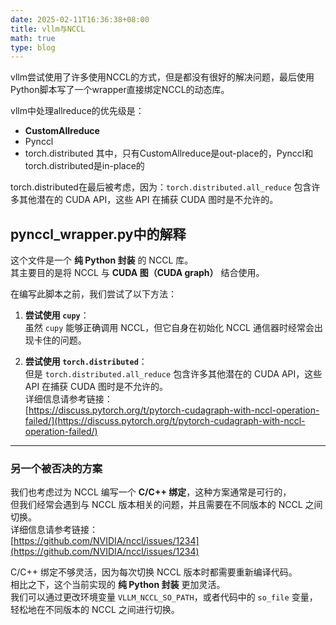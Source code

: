```yaml
---
date: 2025-02-11T16:36:38+08:00
title: vllm与NCCL
math: true
type: blog
---
```

vllm尝试使用了许多使用NCCL的方式，但是都没有很好的解决问题，最后使用Python脚本写了一个wrapper直接绑定NCCL的动态库。

vllm中处理allreduce的优先级是：
- **CustomAllreduce**
- Pynccl
- torch.distributed
其中，只有CustomAllreduce是out-place的，Pynccl和torch.distributed是in-place的


torch.distributed在最后被考虑，因为：`torch.distributed.all_reduce` 包含许多其他潜在的 CUDA API，这些 API 在捕获 CUDA 图时是不允许的。 

## pynccl_wrapper.py中的解释

这个文件是一个 **纯 Python 封装** 的 NCCL 库。  
其主要目的是将 NCCL 与 **CUDA 图（CUDA graph）** 结合使用。

在编写此脚本之前，我们尝试了以下方法：

1. **尝试使用 `cupy`**：  
    虽然 `cupy` 能够正确调用 NCCL，但它自身在初始化 NCCL 通信器时经常会出现卡住的问题。
    
2. **尝试使用 `torch.distributed`**：  
    但是 `torch.distributed.all_reduce` 包含许多其他潜在的 CUDA API，这些 API 在捕获 CUDA 图时是不允许的。  
    详细信息请参考链接：  
    [https://discuss.pytorch.org/t/pytorch-cudagraph-with-nccl-operation-failed/](https://discuss.pytorch.org/t/pytorch-cudagraph-with-nccl-operation-failed/)
    

---

### 另一个被否决的方案

我们也考虑过为 NCCL 编写一个 **C/C++ 绑定**，这种方案通常是可行的，  
但我们经常会遇到与 NCCL 版本相关的问题，并且需要在不同版本的 NCCL 之间切换。  
详细信息请参考链接：  
[https://github.com/NVIDIA/nccl/issues/1234](https://github.com/NVIDIA/nccl/issues/1234)

C/C++ 绑定不够灵活，因为每次切换 NCCL 版本时都需要重新编译代码。  
相比之下，这个当前实现的 **纯 Python 封装** 更加灵活。  
我们可以通过更改环境变量 `VLLM_NCCL_SO_PATH`，或者代码中的 `so_file` 变量，轻松地在不同版本的 NCCL 之间进行切换。